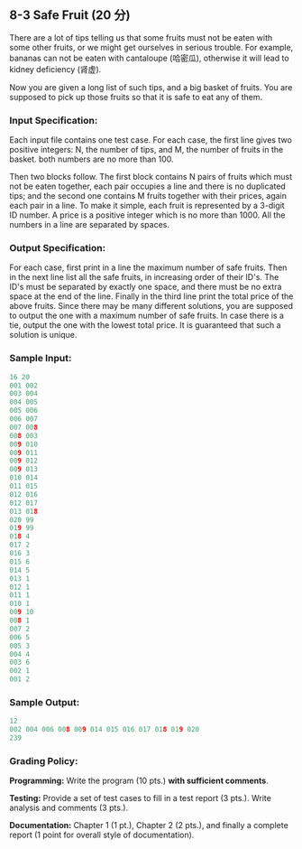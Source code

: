 ## 8-3 Safe Fruit (20 分)

There are a lot of tips telling us that some fruits must not be eaten with some other fruits, or we might get ourselves in serious trouble. For example, bananas can not be eaten with cantaloupe (哈密瓜), otherwise it will lead to kidney deficiency (肾虚).

Now you are given a long list of such tips, and a big basket of fruits. You are supposed to pick up those fruits so that it is safe to eat any of them. 

### Input Specification:

Each input file contains one test case. For each case, the first line gives two positive integers: N, the number of tips, and M, the number of fruits in the basket. both numbers are no more than 100.

Then two blocks follow. The first block contains N pairs of fruits which must not be eaten together, each pair occupies a line and there is no duplicated tips; and the second one contains M fruits together with their prices, again each pair in a line. To make it simple, each fruit is represented by a 3-digit ID number. A price is a positive integer which is no more than 1000. All the numbers in a line are separated by spaces.

### Output Specification:

For each case, first print in a line the maximum number of safe fruits. Then in the next line list all the safe fruits, in increasing order of their ID's. The ID's must be separated by exactly one space, and there must be no extra space at the end of the line. Finally in the third line print the total price of the above fruits. Since there may be many different solutions, you are supposed to output the one with a maximum number of safe fruits. In case there is a tie, output the one with the lowest total price. It is guaranteed that such a solution is unique.

### Sample Input:

```c
16 20
001 002
003 004
004 005
005 006
006 007
007 008
008 003
009 010
009 011
009 012
009 013
010 014
011 015
012 016
012 017
013 018
020 99
019 99
018 4
017 2
016 3
015 6
014 5
013 1
012 1
011 1
010 1
009 10
008 1
007 2
006 5
005 3
004 4
003 6
002 1
001 2
```

### Sample Output:

```c
12
002 004 006 008 009 014 015 016 017 018 019 020
239
```

### Grading Policy:

**Programming:** Write the program (10 pts.) **with sufficient comments**.

**Testing:** Provide a set of test cases to fill in a test report (3 pts.). Write analysis and comments (3 pts.).

**Documentation:** Chapter 1 (1 pt.), Chapter 2 (2 pts.), and finally a complete report (1 point for overall style of documentation).